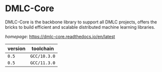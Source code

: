 # DMLC-Core

DMLC-Core is the backbone library to support all DMLC projects, offers the bricks to build efficient and scalable distributed machine learning libraries.

*homepage*: <https://dmlc-core.readthedocs.io/en/latest>

version | toolchain
--------|----------
``0.5`` | ``GCC/10.3.0``
``0.5`` | ``GCC/11.3.0``
